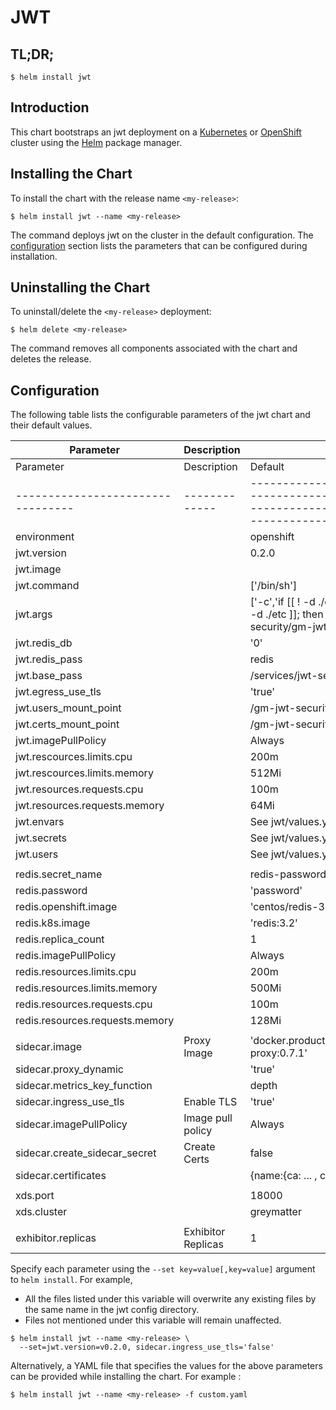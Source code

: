 # JWT

## TL;DR;

```console
$ helm install jwt
```

## Introduction

This chart bootstraps an jwt deployment on a [Kubernetes](http://kubernetes.io) or [OpenShift](https://www.openshift.com/) cluster using the [Helm](https://helm.sh) package manager.

## Installing the Chart

To install the chart with the release name `<my-release>`:

```console
$ helm install jwt --name <my-release>
```

The command deploys jwt on the cluster in the default configuration. The [configuration](#configuration) section lists the parameters that can be configured during installation.

## Uninstalling the Chart

To uninstall/delete the `<my-release>` deployment:

```console
$ helm delete <my-release>
```

The command removes all components associated with the chart and deletes the release.

## Configuration

The following table lists the configurable parameters of the jwt chart and their default values.

| Parameter                         | Description        | Default                                                                                                                                             |
| --------------------------------- | ------------------ | --------------------------------------------------------------------------------------------------------------------------------------------------- |
| Parameter                         | Description        | Default                                                                                                                                             |
| --------------------------------- | -------------      | --------------------------------------------------------------------------------------------------------------------------------------------------- |
| environment                       |                    | openshift                                                                                                                                           |
| jwt.version                       |                    | 0.2.0                                                                                                                                               |
| jwt.image                         |                    |                                                                                                                                                     |
| jwt.command                       |                    | ['/bin/sh']                                                                                                                                         |
| jwt.args                          |                    | ['-c','if [[ ! -d ./certs ]]; then mkdir -p ./certs; fi && if [[ ! -d ./etc ]]; then mkdir -p ./certs; fi && /gm-jwt-security/gm-jwt-security',,]   |
| jwt.redis_db                      |                    | '0'                                                                                                                                                 |
| jwt.redis_pass                    |                    | redis                                                                                                                                               |
| jwt.base_pass                     |                    | /services/jwt-security/0.2.0                                                                                                                        |
| jwt.egress_use_tls                |                    | 'true'                                                                                                                                              |
| jwt.users_mount_point             |                    | /gm-jwt-security/etc                                                                                                                                |
| jwt.certs_mount_point             |                    | /gm-jwt-security/certs                                                                                                                              |
| jwt.imagePullPolicy               |                    | Always                                                                                                                                              |
| jwt.rescources.limits.cpu         |                    | 200m                                                                                                                                                |
| jwt.rescources.limits.memory      |                    | 512Mi                                                                                                                                               |
| jwt.resources.requests.cpu        |                    | 100m                                                                                                                                                |
| jwt.resources.requests.memory     |                    | 64Mi                                                                                                                                                |
| jwt.envars                        |                    | See jwt/values.yaml                                                                                                                                 |
| jwt.secrets                       |                    | See jwt/values.yaml                                                                                                                                 |
| jwt.users                         |                    | See jwt/values.yaml                                                                                                                                 |
|                                   |                    |                                                                                                                                                     |
| redis.secret_name                 |                    | redis-password                                                                                                                                      |
| redis.password                    |                    | 'password'                                                                                                                                          |
| redis.openshift.image             |                    | 'centos/redis-32-centos7'                                                                                                                           |
| redis.k8s.image                   |                    | 'redis:3.2'                                                                                                                                         |
| redis.replica_count               |                    | 1                                                                                                                                                   |
| redis.imagePullPolicy             |                    | Always                                                                                                                                              |
| redis.resources.limits.cpu        |                    | 200m                                                                                                                                                |
| redis.resources.limits.memory     |                    | 500Mi                                                                                                                                               |
| redis.resources.requests.cpu      |                    | 100m                                                                                                                                                |
| redis.resources.requests.memory   |                    | 128Mi                                                                                                                                               |
|                                   |                    |                                                                                                                                                     |
| sidecar.image                     | Proxy Image        | 'docker.production.deciphernow.com/deciphernow/gm-proxy:0.7.1'                                                                                      |
| sidecar.proxy_dynamic             |                    | 'true'                                                                                                                                              |
| sidecar.metrics_key_function      |                    | depth                                                                                                                                               |
| sidecar.ingress_use_tls           | Enable TLS         | 'true'                                                                                                                                              |
| sidecar.imagePullPolicy           | Image pull policy  | Always                                                                                                                                              |
| sidecar.create_sidecar_secret     | Create Certs       | false                                                                                                                                               |
| sidecar.certificates              |                    | {name:{ca: ... , cert: ... , key ...}}                                                                                                              |
|                                   |                    |                                                                                                                                                     |
| xds.port                          |                    | 18000                                                                                                                                               |
| xds.cluster                       |                    | greymatter                                                                                                                                          |
|                                   |                    |                                                                                                                                                     |
| exhibitor.replicas                | Exhibitor Replicas | 1                                                                                                                                                   |

Specify each parameter using the `--set key=value[,key=value]` argument to `helm install`. For example,

- All the files listed under this variable will overwrite any existing files by the same name in the jwt config directory.
- Files not mentioned under this variable will remain unaffected.

```console
$ helm install jwt --name <my-release> \
  --set=jwt.version=v0.2.0, sidecar.ingress_use_tls='false'
```

Alternatively, a YAML file that specifies the values for the above parameters can be provided while installing the chart. For example :

```console
$ helm install jwt --name <my-release> -f custom.yaml
```
